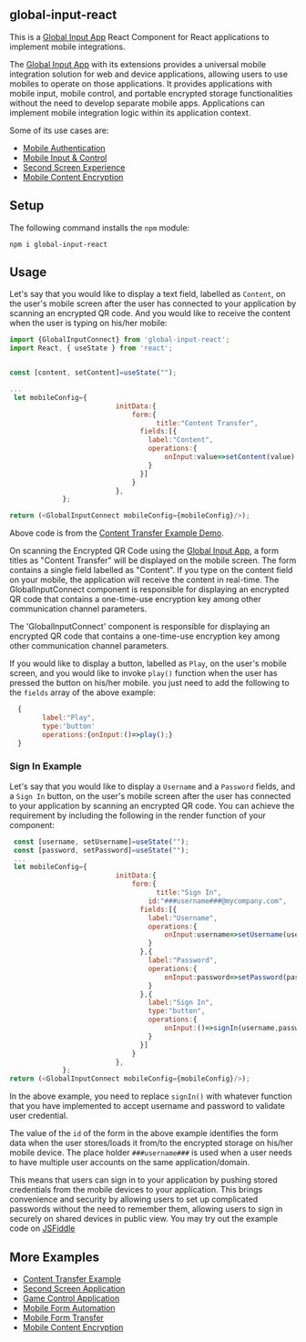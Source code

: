
## global-input-react

This is a [Global Input App](https://globalinput.co.uk) React Component for React applications to implement mobile integrations.

The [Global Input App](https://globalinput.co.uk) with its extensions provides a universal mobile integration solution for web and device applications, allowing users to use mobiles to operate on those applications. It provides applications with mobile input, mobile control, and portable encrypted storage functionalities without the need to develop separate mobile apps. Applications can implement mobile integration logic within its application context.

Some of its use cases are:
* [Mobile Authentication](https://globalinput.co.uk/global-input-app/about-mobile-authentication)
* [Mobile Input & Control](https://globalinput.co.uk/global-input-app/about-mobile-control)
* [Second Screen Experience](https://globalinput.co.uk/global-input-app/about-second-screen)
* [Mobile Content Encryption](https://globalinput.co.uk/global-input-app/about-print-scan-qrcodes)

## Setup

The following command installs the ```npm``` module:

```shell
npm i global-input-react
```

## Usage

Let's say that you would like to display a text field, labelled as ```Content```, on the user's mobile screen after the user has connected to your application by scanning an encrypted QR code. And you would like to receive the content when the user is typing on his/her mobile:

```JavaScript
import {GlobalInputConnect} from 'global-input-react';
import React, { useState } from 'react';


const [content, setContent]=useState("");  

...
 let mobileConfig={        
                          initData:{                              
                              form:{
                                	title:"Content Transfer",   
                                fields:[{
                                  label:"Content",            
                                  operations:{
                                      onInput:value=>setContent(value)
                                  }
                                }]
                              }
                          },
             };

return (<GlobalInputConnect mobileConfig={mobileConfig}/>);
```

Above code is from the [Content Transfer Example Demo](https://globalinput.co.uk/global-input-app/content-transfer).

On scanning the Encrypted QR Code using the [Global Input App](https://globalinput.co.uk/), a form titles as "Content Transfer" will be displayed on the mobile screen. The form contains a single field labelled as "Content". If you type on the content field on your mobile, the application will receive the content in real-time. The GlobalInputConnect component is responsible for displaying an encrypted QR code that contains a one-time-use encryption key among other communication channel parameters.

The 'GlobalInputConnect' component is responsible for displaying an encrypted QR code that contains a one-time-use encryption key among other communication channel parameters.


If you would like to display a button, labelled as ```Play```, on the user's mobile screen, and you would like to invoke ```play()``` function when the user has pressed the button on his/her mobile. you just need to add the following to the ```fields```
array of the above example:


```JavaScript
  {
        label:"Play",
        type:'button'           
        operations:{onInput:()=>play();}
  }
```

### Sign In Example
Let's say that you would like to display a ```Username``` and a ```Password``` fields, and a ```Sign In``` button, on
the user's mobile screen after the user has connected to your application by scanning an encrypted QR code.
You can achieve the requirement by including the following in the render function of your component:


```JavaScript
 const [username, setUsername]=useState("");  
 const [password, setPassword]=useState("");  
 ...
 let mobileConfig={        
                          initData:{                              
                              form:{
                                	title:"Sign In",
                                  id:"###username###@mycompany.com",  
                                fields:[{
                                  label:"Username",            
                                  operations:{
                                      onInput:username=>setUsername(username)
                                  }
                                },{
                                  label:"Password",            
                                  operations:{
                                      onInput:password=>setPassword(password)
                                  }
                                },{
                                  label:"Sign In",
                                  type:"button",            
                                  operations:{
                                      onInput:()=>signIn(username,password)
                                  }
                                }]
                              }
                          },
             };
return (<GlobalInputConnect mobileConfig={mobileConfig}/>);
```
In the above example, you need to replace ```signIn()``` with whatever function that you have implemented to accept username and password to validate user credential.

The value of the ```id``` of the form in the above example identifies the form data when the user stores/loads it from/to the encrypted storage on his/her mobile device. The place holder ```###username###``` is used when a user needs to have multiple user accounts on the same application/domain.

This means that users can sign in to your application by pushing stored credentials from the mobile devices to your application. This brings convenience and security by allowing users to set up complicated passwords without the need to remember them, allowing users to sign in securely on shared devices in public view. You may try out the example code on [JSFiddle](https://jsfiddle.net/dilshat/3crLw63v/)


## More Examples
* [Content Transfer Example](https://globalinput.co.uk/global-input-app/content-transfer)
* [Second Screen Application](https://globalinput.co.uk/global-input-app/video-player)
* [Game Control Application](https://globalinput.co.uk/global-input-app/game-example)
* [Mobile Form Automation](https://globalinput.co.uk/global-input-app/send-message)
* [Mobile Form Transfer](https://globalinput.co.uk/global-input-app/form-data-transfer)
* [Mobile Content Encryption](https://globalinput.co.uk/global-input-app/qr-printing)
